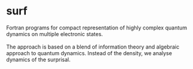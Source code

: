 # surf
Fortran programs for compact representation of highly complex quantum dynamics on multiple electronic states.  
<br/>The approach is based on a blend of information theory and algebraic approach to quantum dynamics. Instead of the density, we analyse dynamics of the surprisal. 
